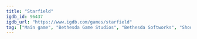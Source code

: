 ```yaml
---
title: "Starfield"
igdb_id: 96437
igdb_url: "https://www.igdb.com/games/starfield"
tag: ["Main game", "Bethesda Game Studios", "Bethesda Softworks", "Shooter", "Role-playing (RPG)", "Adventure", "Single player", "First person", "Third person", "Action", "Science fiction", "Sandbox", "Open world"]
---
```

